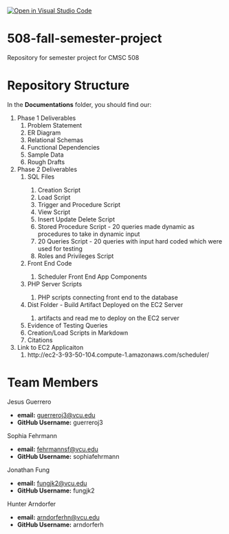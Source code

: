 [![Open in Visual Studio Code](https://classroom.github.com/assets/open-in-vscode-f059dc9a6f8d3a56e377f745f24479a46679e63a5d9fe6f495e02850cd0d8118.svg)](https://classroom.github.com/online_ide?assignment_repo_id=447071&assignment_repo_type=GroupAssignmentRepo)
# 508-fall-semester-project
Repository for semester project for CMSC 508

# Repository Structure

In the **Documentations** folder, you should find our:
<ol>
<li>Phase 1 Deliverables
<ol>
<li>Problem Statement</li>
<li>ER Diagram</li>
<li>Relational Schemas</li>
<li>Functional Dependencies</li>
<li>Sample Data</li>
<li>Rough Drafts</li>
</ol>
<li>Phase 2 Deliverables
<ol>
<li>SQL Files</li>
<ol>
<li>Creation Script</li>
<li>Load Script</li>
<li>Trigger and Procedure Script</li>
<li>View Script</li>
<li>Insert Update Delete Script</li>
<li>Stored Procedure Script - 20 queries made dynamic as procedures to take in dynamic input</li>
<li>20 Queries Script - 20 queries with input hard coded which were used for testing</li>
<li>Roles and Privileges Script</li>
</ol>
<li>Front End Code</li>
<ol>
<li>Scheduler Front End App Components</li>
</ol>
<li>PHP Server Scripts</li>
<ol>
<li>PHP scripts connecting front end to the database</li>
</ol>
<li>Dist Folder - Build Artifact Deployed on the EC2 Server</li>
<ol>
<li>artifacts and read me to deploy on the EC2 server</li>
</ol>
<li>Evidence of Testing Queries</li>
<li>Creation/Load Scripts in Markdown</li>
<li>Citations</li>
</ol>
<li>Link to EC2 Applicaiton
<ol>
<li>http://ec2-3-93-50-104.compute-1.amazonaws.com/scheduler/</li>
</ol>
</ol>

# Team Members

Jesus Guerrero
  - **email:** guerreroj3@vcu.edu
  - **GitHub Username:** guerreroj3

Sophia Fehrmann
  - **email:** fehrmannsf@vcu.edu
  - **GitHub Username:** sophiafehrmann

Jonathan Fung
  - **email:** fungjk2@vcu.edu
  - **GitHub Username:** fungjk2

Hunter Arndorfer
  - **email:** arndorferhn@vcu.edu
  - **GitHub Username:** arndorferh
